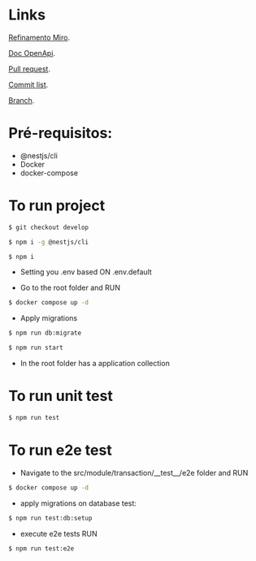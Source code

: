 # Links

[Refinamento Miro](https://miro.com/app/board/uXjVL0yVHSM=/?moveToWidget=3458764611372257897&cot=14).

[Doc OpenApi](http://localhost:3000/api).

[Pull request](https://github.com/joaobrasildev/test-malga/pull/1).

[Commit list](https://github.com/joaobrasildev/test-malga/pull/1/commits).

[Branch](https://github.com/joaobrasildev/test-malga/tree/develop).

# Pré-requisitos:

- @nestjs/cli
- Docker
- docker-compose

# To run project
```bash
$ git checkout develop
```

```bash
$ npm i -g @nestjs/cli
```

```bash
$ npm i
```
- Setting you .env based ON .env.default

- Go to the root folder and RUN
```bash
$ docker compose up -d
```

- Apply migrations
```bash
$ npm run db:migrate
```

```bash
$ npm run start
```

- In the root folder has a application collection

# To run unit test
```bash
$ npm run test
```

# To run e2e test

- Navigate to the src/module/transaction/\_\_test\_\_/e2e folder and RUN
```bash
$ docker compose up -d
```

- apply migrations on database test:
```bash
$ npm run test:db:setup
```

- execute e2e tests RUN
```bash
$ npm run test:e2e
```